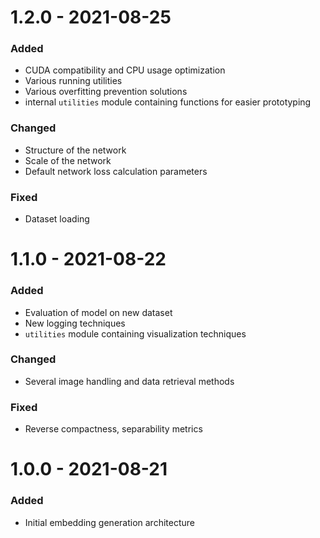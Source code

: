 # 1.2.0 - 2021-08-25
### Added
- CUDA compatibility and CPU usage optimization
- Various running utilities
- Various overfitting prevention solutions
- internal `utilities` module containing functions for easier prototyping

### Changed
- Structure of the network
- Scale of the network
- Default network loss calculation parameters

### Fixed
- Dataset loading

# 1.1.0 - 2021-08-22
### Added
- Evaluation of model on new dataset
- New logging techniques
- `utilities` module containing visualization techniques

### Changed
- Several image handling and data retrieval methods

### Fixed
- Reverse compactness, separability metrics

# 1.0.0 - 2021-08-21
### Added
- Initial embedding generation architecture
